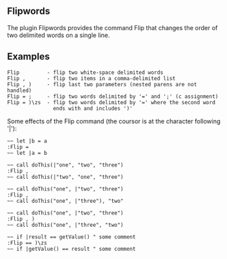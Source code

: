 
## Flipwords

The plugin Flipwords provides the command Flip that changes the order of two 
delimited words on a single line.

## Examples

    Flip         - flip two white-space delimited words
    Flip ,       - flip two items in a comma-delimited list 
    Flip , )     - flip last two parameters (nested parens are not handled)
    Flip = ;     - flip two words delimited by '=' and ';' (c assignment)
    Flip = )\zs  - flip two words delimited by '=' where the second word
                   ends with and includes ')'

Some effects of the Flip command (the coursor is at the character following '|'):

    ~~ let |b = a
    :Flip =
    ~~ let |a = b

    ~~ call doThis(|"one", "two", "three")
    :Flip ,
    ~~ call doThis(|"two", "one", "three")

    ~~ call doThis("one", |"two", "three")
    :Flip ,
    ~~ call doThis("one", |"three"), "two"

    ~~ call doThis("one", |"two", "three")
    :Flip , )
    ~~ call doThis("one", |"three", "two")

    ~~ if |result == getValue() " some comment
    :Flip == )\zs
    ~~ if |getValue() == result " some comment

